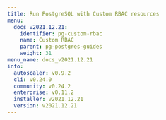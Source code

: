 ```yaml
---
title: Run PostgreSQL with Custom RBAC resources
menu:
  docs_v2021.12.21:
    identifier: pg-custom-rbac
    name: Custom RBAC
    parent: pg-postgres-guides
    weight: 31
menu_name: docs_v2021.12.21
info:
  autoscaler: v0.9.2
  cli: v0.24.0
  community: v0.24.2
  enterprise: v0.11.2
  installer: v2021.12.21
  version: v2021.12.21
---
```



